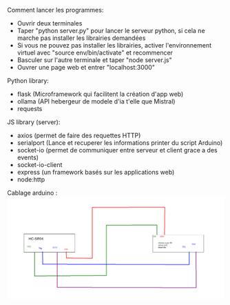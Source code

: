 Comment lancer les programmes:

- Ouvrir deux terminales
- Taper "python server.py" pour lancer le serveur python, si cela ne marche pas installer les librairies demandées
- Si vous ne pouvez pas installer les librairies, activer l'environnement virtuel avec "source env/bin/activate" et recommencer
- Basculer sur l'autre terminale et taper "node server.js"
- Ouvrer une page web et entrer "localhost:3000"

Python library:
- flask (Microframework qui facilitent la création d'app web)
- ollama (API hebergeur de modele d'ia t'elle que Mistral)
- requests

JS library (server):
- axios (permet de faire des requettes HTTP)
- serialport (Lance et recuperer les informations printer du script Arduino)
- socket-io (permet de communiquer entre serveur et client grace a des events)
- socket-io-client
- express (un framework basés sur les applications web)
- node:http


Cablage arduino : ![alt text](./img/cable.png)